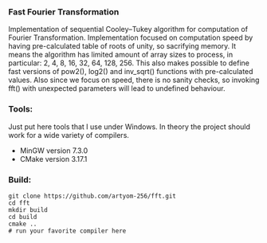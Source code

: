 ### Fast Fourier Transformation

Implementation of sequential Cooley–Tukey algorithm for computation of Fourier Transformation. Implementation focused on computation speed by having pre-calculated table of roots of unity, so sacrifying memory. It means the algorithm has limited amount of array sizes to process, in particular: 2, 4, 8, 16, 32, 64, 128, 256. This also makes possible to define fast versions of pow2(), log2() and inv_sqrt() functions with pre-calculated values. Also since we focus on speed, there is no sanity checks, so invoking fft() with unexpected parameters will lead to undefined behaviour.

### Tools:

Just put here tools that I use under Windows. In theory the project should work for a wide variety of compilers.

* MinGW version 7.3.0
* CMake version 3.17.1

### Build:

```
git clone https://github.com/artyom-256/fft.git
cd fft
mkdir build
cd build
cmake ..
# run your favorite compiler here
```
